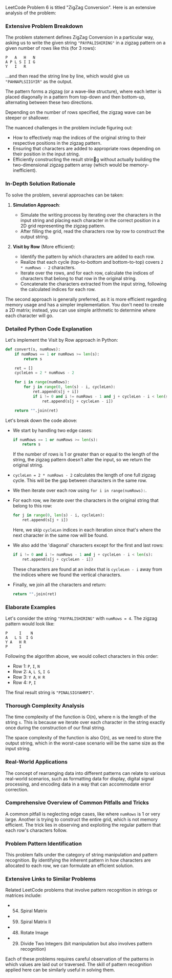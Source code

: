 LeetCode Problem 6 is titled "ZigZag Conversion". Here is an extensive analysis of the problem:

### Extensive Problem Breakdown
The problem statement defines ZigZag Conversion in a particular way, asking us to write the given string `"PAYPALISHIRING"` in a zigzag pattern on a given number of rows like this (for 3 rows):

```
P   A   H   N
A P L S I I G
Y   I   R
```

...and then read the string line by line, which would give us `"PAHNAPLSIIGYIR"` as the output.

The pattern forms a zigzag (or a wave-like structure), where each letter is placed diagonally in a pattern from top-down and then bottom-up, alternating between these two directions.

Depending on the number of rows specified, the zigzag wave can be steeper or shallower.

The nuanced challenges in the problem include figuring out:
- How to effectively map the indices of the original string to their respective positions in the zigzag pattern.
- Ensuring that characters are added to appropriate rows depending on their position in the input string.
- Efficiently constructing the result string without actually building the two-dimensional zigzag pattern array (which would be memory-inefficient).

### In-Depth Solution Rationale
To solve the problem, several approaches can be taken:

1. **Simulation Approach**:
   - Simulate the writing process by iterating over the characters in the input string and placing each character in the correct position in a 2D grid representing the zigzag pattern.
   - After filling the grid, read the characters row by row to construct the output string.

2. **Visit by Row** (More efficient):
   - Identify the pattern by which characters are added to each row.
   - Realize that each cycle (top-to-bottom and bottom-to-top) covers `2 * numRows - 2` characters.
   - Iterate over the rows, and for each row, calculate the indices of characters that belong to that row in the original string.
   - Concatenate the characters extracted from the input string, following the calculated indices for each row.

The second approach is generally preferred, as it is more efficient regarding memory usage and has a simpler implementation. You don't need to create a 2D matrix; instead, you can use simple arithmetic to determine where each character will go.

### Detailed Python Code Explanation
Let's implement the Visit by Row approach in Python:

```python
def convert(s, numRows):
    if numRows == 1 or numRows >= len(s):
        return s

    ret = []
    cycleLen = 2 * numRows - 2

    for i in range(numRows):
        for j in range(0, len(s) - i, cycleLen):
            ret.append(s[j + i])
            if i != 0 and i != numRows - 1 and j + cycleLen - i < len(s):
                ret.append(s[j + cycleLen - i])

    return "".join(ret)
```

Let's break down the code above:

- We start by handling two edge cases:
    ```python
    if numRows == 1 or numRows >= len(s):
        return s
    ```
    If the number of rows is 1 or greater than or equal to the length of the string, the zigzag pattern doesn't alter the input, so we return the original string.

- `cycleLen = 2 * numRows - 2` calculates the length of one full zigzag cycle. This will be the gap between characters in the same row.

- We then iterate over each row using `for i in range(numRows):`.

- For each row, we iterate over the characters in the original string that belong to this row:
    ```python
    for j in range(0, len(s) - i, cycleLen):
        ret.append(s[j + i])
    ```
    Here, we skip `cycleLen` indices in each iteration since that's where the next character in the same row will be found.

- We also add the 'diagonal' characters except for the first and last rows:
    ```python
    if i != 0 and i != numRows - 1 and j + cycleLen - i < len(s):
        ret.append(s[j + cycleLen - i])
    ```
    These characters are found at an index that is `cycleLen - i` away from the indices where we found the vertical characters.

- Finally, we join all the characters and return:
    ```python
    return "".join(ret)
    ```

### Elaborate Examples
Let's consider the string `"PAYPALISHIRING"` with `numRows = 4`. The zigzag pattern would look like:

```
P     I    N
A   L S  I G
Y A   H R
P     I
```

Following the algorithm above, we would collect characters in this order:

- Row 1: `P`, `I`, `N`
- Row 2: `A`, `L S`, `I G`
- Row 3: `Y A`, `H R`
- Row 4: `P`, `I`

The final result string is `"PINALSIGYAHRPI"`.

### Thorough Complexity Analysis
The time complexity of the function is O(n), where n is the length of the string `s`. This is because we iterate over each character in the string exactly once during the construction of our final string.

The space complexity of the function is also O(n), as we need to store the output string, which in the worst-case scenario will be the same size as the input string.

### Real-World Applications
The concept of rearranging data into different patterns can relate to various real-world scenarios, such as formatting data for display, digital signal processing, and encoding data in a way that can accommodate error correction.

### Comprehensive Overview of Common Pitfalls and Tricks
A common pitfall is neglecting edge cases, like where `numRows` is 1 or very large. Another is trying to construct the entire grid, which is not memory efficient. The trick lies in observing and exploiting the regular pattern that each row's characters follow.

### Problem Pattern Identification
This problem falls under the category of string manipulation and pattern recognition. By identifying the inherent pattern in how characters are allocated to each row, we can formulate an efficient solution.

### Extensive Links to Similar Problems
Related LeetCode problems that involve pattern recognition in strings or matrices include:
- 54. Spiral Matrix
- 59. Spiral Matrix II
- 48. Rotate Image
- 29. Divide Two Integers (bit manipulation but also involves pattern recognition)

Each of these problems requires careful observation of the patterns in which values are laid out or traversed. The skill of pattern recognition applied here can be similarly useful in solving them.